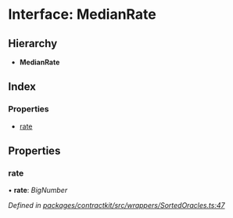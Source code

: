 # Interface: MedianRate

## Hierarchy

* **MedianRate**

## Index

### Properties

* [rate](_wrappers_sortedoracles_.medianrate.md#rate)

## Properties

###  rate

• **rate**: *BigNumber*

*Defined in [packages/contractkit/src/wrappers/SortedOracles.ts:47](https://github.com/celo-org/celo-monorepo/blob/master/packages/contractkit/src/wrappers/SortedOracles.ts#L47)*

